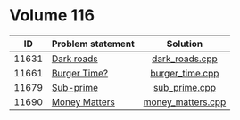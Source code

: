 # Volume 116

|  ID   | Problem statement |       Solution        |
|:-----:|:------------------|:---------------------:|
| 11631 | [Dark roads][]    | [dark_roads.cpp][]    |
| 11661 | [Burger Time?][]  | [burger_time.cpp][]   |
| 11679 | [Sub-prime][]     | [sub_prime.cpp][]     |
| 11690 | [Money Matters][] | [money_matters.cpp][] |

[Dark roads]:    http://uva.onlinejudge.org/index.php?option=com_onlinejudge&Itemid=8&category=78&page=show_problem&problem=2678
[Burger Time?]:  http://uva.onlinejudge.org/index.php?option=com_onlinejudge&Itemid=8&category=78&page=show_problem&problem=2708
[Sub-prime]:     http://uva.onlinejudge.org/index.php?option=com_onlinejudge&Itemid=8&category=78&page=show_problem&problem=2726
[Money Matters]: http://uva.onlinejudge.org/index.php?option=com_onlinejudge&Itemid=8&category=78&page=show_problem&problem=2737

[dark_roads.cpp]:    dark_roads.cpp
[burger_time.cpp]:   burger_time.cpp
[sub_prime.cpp]:     sub_prime.cpp
[money_matters.cpp]: money_matters.cpp
